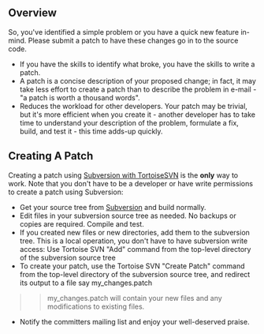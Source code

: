 ## Overview ##

So, you've identified a simple problem or you have a quick new feature in-mind. Please submit a patch to have these changes go in to the source code.

  * If you have the skills to identify what broke, you have the skills to write a patch.
  * A patch is a concise description of your proposed change; in fact, it may take less effort to create a patch than to describe the problem in e-mail - "a patch is worth a thousand words".
  * Reduces the workload for other developers.  Your patch may be trivial, but it's more efficient when you create it - another developer has to take time to understand your description of the problem, formulate a fix, build, and test it - this time adds-up quickly.

## Creating A Patch ##

Creating a patch using [Subversion with TortoiseSVN](http://tortoisesvn.tigris.org/) is the **only** way to work.  Note that you don't have to be a developer or have write permissions to create a patch using Subversion:

  * Get your source tree from [Subversion](http://code.google.com/p/alumnisangam/source/checkout) and build normally.
  * Edit files in your subversion source tree as needed.  No backups or copies are required.  Compile and test.
  * If you created new files or new directories, add them to the subversion tree.  This is a local operation, you don't have to have subversion write access: Use Tortoise SVN "Add" command from the top-level directory of the subversion source tree
  * To create your patch, use the Tortoise SVN "Create Patch" command from the top-level directory of the subversion source tree, and redirect its output to a file say my\_changes.patch
> > my\_changes.patch will contain your new files and any modifications to existing files.
  * Notify the committers mailing list and enjoy your well-deserved praise.